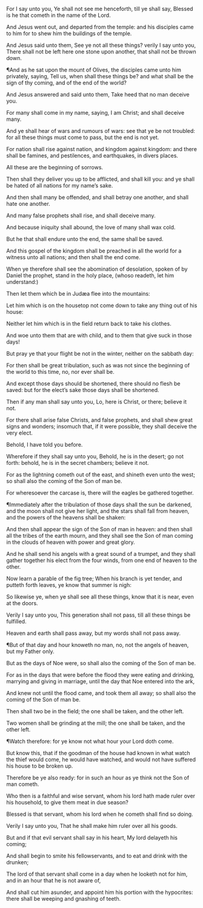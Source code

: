 For I say unto you, Ye shall not see me henceforth, till ye shall say, Blessed is he that cometh in the name of the Lord.

And Jesus went out, and departed from the temple: and his disciples came to him for to shew him the buildings of the temple.

And Jesus said unto them, See ye not all these things? verily I say unto you, There shall not be left here one stone upon another, that shall not be thrown down.

¶And as he sat upon the mount of Olives, the disciples came unto him privately, saying, Tell us, when shall these things be? and what shall be the sign of thy coming, and of the end of the world?

And Jesus answered and said unto them, Take heed that no man deceive you.

For many shall come in my name, saying, I am Christ; and shall deceive many.

And ye shall hear of wars and rumours of wars: see that ye be not troubled: for all these things must come to pass, but the end is not yet.

For nation shall rise against nation, and kingdom against kingdom: and there shall be famines, and pestilences, and earthquakes, in divers places.

All these are the beginning of sorrows.

Then shall they deliver you up to be afflicted, and shall kill you: and ye shall be hated of all nations for my name’s sake.

And then shall many be offended, and shall betray one another, and shall hate one another.

And many false prophets shall rise, and shall deceive many.

And because iniquity shall abound, the love of many shall wax cold.

But he that shall endure unto the end, the same shall be saved.

And this gospel of the kingdom shall be preached in all the world for a witness unto all nations; and then shall the end come.

When ye therefore shall see the abomination of desolation, spoken of by Daniel the prophet, stand in the holy place, (whoso readeth, let him understand:)

Then let them which be in Judæa flee into the mountains:

Let him which is on the housetop not come down to take any thing out of his house:

Neither let him which is in the field return back to take his clothes.

And woe unto them that are with child, and to them that give suck in those days!

But pray ye that your flight be not in the winter, neither on the sabbath day:

For then shall be great tribulation, such as was not since the beginning of the world to this time, no, nor ever shall be.

And except those days should be shortened, there should no flesh be saved: but for the elect’s sake those days shall be shortened.

Then if any man shall say unto you, Lo, here is Christ, or there; believe it not.

For there shall arise false Christs, and false prophets, and shall shew great signs and wonders; insomuch that, if it were possible, they shall deceive the very elect.

Behold, I have told you before.

Wherefore if they shall say unto you, Behold, he is in the desert; go not forth: behold, he is in the secret chambers; believe it not.

For as the lightning cometh out of the east, and shineth even unto the west; so shall also the coming of the Son of man be.

For wheresoever the carcase is, there will the eagles be gathered together.

¶Immediately after the tribulation of those days shall the sun be darkened, and the moon shall not give her light, and the stars shall fall from heaven, and the powers of the heavens shall be shaken:

And then shall appear the sign of the Son of man in heaven: and then shall all the tribes of the earth mourn, and they shall see the Son of man coming in the clouds of heaven with power and great glory.

And he shall send his angels with a great sound of a trumpet, and they shall gather together his elect from the four winds, from one end of heaven to the other.

Now learn a parable of the fig tree; When his branch is yet tender, and putteth forth leaves, ye know that summer is nigh:

So likewise ye, when ye shall see all these things, know that it is near, even at the doors.

Verily I say unto you, This generation shall not pass, till all these things be fulfilled.

Heaven and earth shall pass away, but my words shall not pass away.

¶But of that day and hour knoweth no man, no, not the angels of heaven, but my Father only.

But as the days of Noe were, so shall also the coming of the Son of man be.

For as in the days that were before the flood they were eating and drinking, marrying and giving in marriage, until the day that Noe entered into the ark,

And knew not until the flood came, and took them all away; so shall also the coming of the Son of man be.

Then shall two be in the field; the one shall be taken, and the other left.

Two women shall be grinding at the mill; the one shall be taken, and the other left.

¶Watch therefore: for ye know not what hour your Lord doth come.

But know this, that if the goodman of the house had known in what watch the thief would come, he would have watched, and would not have suffered his house to be broken up.

Therefore be ye also ready: for in such an hour as ye think not the Son of man cometh.

Who then is a faithful and wise servant, whom his lord hath made ruler over his household, to give them meat in due season?

Blessed is that servant, whom his lord when he cometh shall find so doing.

Verily I say unto you, That he shall make him ruler over all his goods.

But and if that evil servant shall say in his heart, My lord delayeth his coming;

And shall begin to smite his fellowservants, and to eat and drink with the drunken;

The lord of that servant shall come in a day when he looketh not for him, and in an hour that he is not aware of,

And shall cut him asunder, and appoint him his portion with the hypocrites: there shall be weeping and gnashing of teeth.

